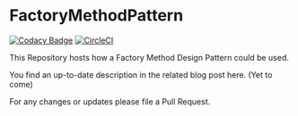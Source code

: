 # FactoryMethodPattern

[![Codacy Badge](https://api.codacy.com/project/badge/Grade/9b5c0b0233bd42d09df1b2e9857010fc)](https://www.codacy.com/manual/patrick.schadler/FactoryMethodPattern?utm_source=github.com&utm_medium=referral&utm_content=DonkeyKongJr/FactoryMethodPattern&utm_campaign=Badge_Grade)
[![CircleCI](https://circleci.com/gh/DonkeyKongJr/FactoryMethodPattern.svg?style=svg)](https://circleci.com/gh/DonkeyKongJr/FactoryMethodPattern)

This Repository hosts how a Factory Method Design Pattern could be used.

You find an up-to-date description in the related blog post here. (Yet to come)

For any changes or updates please file a Pull Request.

